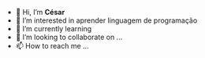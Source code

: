 - 👋 Hi, I’m **César**
- 👀 I’m interested in aprender linguagem de programação 
- 🌱 I’m currently learning 
- 💞️ I’m looking to collaborate on ...
- 📫 How to reach me ...

<!---
Tiaobigode88/Tiaobigode88 is a ✨ special ✨ repository because its `README.md` (this file) appears on your GitHub profile.
You can click the Preview link to take a look at your changes.
--->
